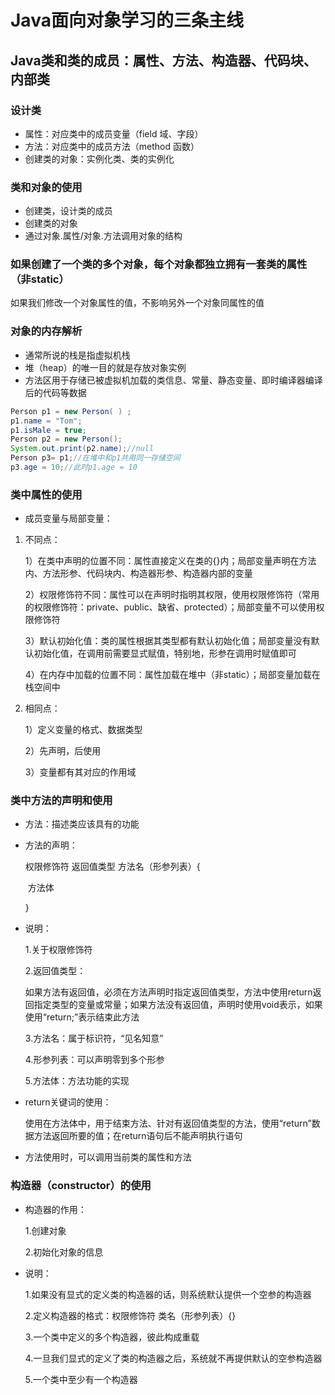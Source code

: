 # Java面向对象学习的三条主线

## Java类和类的成员：属性、方法、构造器、代码块、内部类

### 设计类

- 属性：对应类中的成员变量（field  域、字段）
- 方法：对应类中的成员方法（method  函数）
- 创建类的对象：实例化类、类的实例化

### 类和对象的使用

- 创建类，设计类的成员
- 创建类的对象
- 通过对象.属性/对象.方法调用对象的结构

### 如果创建了一个类的多个对象，每个对象都独立拥有一套类的属性（非static）

如果我们修改一个对象属性的值，不影响另外一个对象同属性的值

### 对象的内存解析

- 通常所说的栈是指虚拟机栈
- 堆（heap）的唯一目的就是存放对象实例
- 方法区用于存储已被虚拟机加载的类信息、常量、静态变量、即时编译器编译后的代码等数据

```java
Person p1 = new Person( ) ;
p1.name = "Tom";
p1.isMale = true;
Person p2 = new Person();
System.out.print(p2.name);//null
Person p3= p1;//在堆中和p1共用同一存储空间
p3.age = 10;//此时p1.age = 10
```

### 类中属性的使用

- 成员变量与局部变量：

1. 不同点：

   1）在类中声明的位置不同：属性直接定义在类的{}内；局部变量声明在方法内、方法形参、代码块内、构造器形参、构造器内部的变量

   2）权限修饰符不同：属性可以在声明时指明其权限，使用权限修饰符（常用的权限修饰符：private、public、缺省、protected）；局部变量不可以使用权限修饰符

   3）默认初始化值：类的属性根据其类型都有默认初始化值；局部变量没有默认初始化值，在调用前需要显式赋值，特别地，形参在调用时赋值即可

   4）在内存中加载的位置不同：属性加载在堆中（非static）；局部变量加载在栈空间中

2. 相同点：

   1）定义变量的格式、数据类型

   2）先声明，后使用

   3）变量都有其对应的作用域

### 类中方法的声明和使用

- 方法：描述类应该具有的功能

- 方法的声明：

  权限修饰符 返回值类型 方法名（形参列表）{

  ​				方法体

  }

- 说明：

  1.关于权限修饰符

  2.返回值类型：

  如果方法有返回值，必须在方法声明时指定返回值类型，方法中使用return返回指定类型的变量或常量；如果方法没有返回值，声明时使用void表示，如果使用“return;”表示结束此方法

  3.方法名：属于标识符，“见名知意”

  4.形参列表：可以声明零到多个形参

  5.方法体：方法功能的实现

- return关键词的使用：

  使用在方法体中，用于结束方法、针对有返回值类型的方法，使用“return”数据方法返回所要的值；在return语句后不能声明执行语句

- 方法使用时，可以调用当前类的属性和方法

### 构造器（constructor）的使用

- 构造器的作用：

  1.创建对象

  2.初始化对象的信息

- 说明：

  1.如果没有显式的定义类的构造器的话，则系统默认提供一个空参的构造器

  2.定义构造器的格式：权限修饰符 类名（形参列表）{}

  3.一个类中定义的多个构造器，彼此构成重载

  4.一旦我们显式的定义了类的构造器之后，系统就不再提供默认的空参构造器

  5.一个类中至少有一个构造器

  





